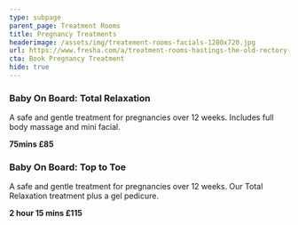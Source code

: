 ```yaml
---
type: subpage
parent_page: Treatment Rooms
title: Pregnancy Treatments
headerimage: /assets/img/treatement-rooms-facials-1200x720.jpg
url: https://www.fresha.com/a/treatment-rooms-hastings-the-old-rectory-harold-road-uk-cro1x5rw?pId=86052
cta: Book Pregnancy Treatment
hide: true
---
```

### Baby On Board: Total Relaxation

A safe and gentle treatment for pregnancies over 12 weeks. Includes full body massage and mini facial.

**75mins £85**

### Baby On Board: Top to Toe

A safe and gentle treatment for pregnancies over 12 weeks. Our Total Relaxation treatment plus a gel pedicure.

**2 hour 15 mins £115**
